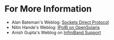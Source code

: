 
# For More Information

- Alan Bateman's Weblog: [Sockets Direct Protocol](https://blogs.oracle.com/alanb/entry/sockets_direct_protocol)
- Nitin Hande's Weblog: [IPoIB on OpenSolaris](https://blogs.oracle.com/nitin/entry/ipoib_on_opensolaris)
- Anish Gupta's Weblog on [InfiniBand Support](https://blogs.oracle.com/anish/entry/using_cfgadm_with_infiniband)
